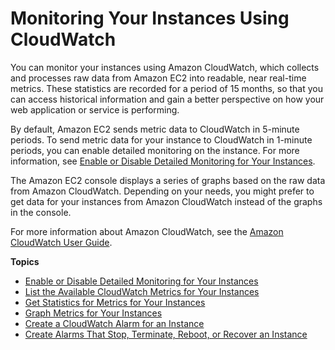 # Monitoring Your Instances Using CloudWatch<a name="using-cloudwatch"></a>

You can monitor your instances using Amazon CloudWatch, which collects and processes raw data from Amazon EC2 into readable, near real\-time metrics\. These statistics are recorded for a period of 15 months, so that you can access historical information and gain a better perspective on how your web application or service is performing\.

By default, Amazon EC2 sends metric data to CloudWatch in 5\-minute periods\. To send metric data for your instance to CloudWatch in 1\-minute periods, you can enable detailed monitoring on the instance\. For more information, see [Enable or Disable Detailed Monitoring for Your Instances](using-cloudwatch-new.md)\.

The Amazon EC2 console displays a series of graphs based on the raw data from Amazon CloudWatch\. Depending on your needs, you might prefer to get data for your instances from Amazon CloudWatch instead of the graphs in the console\.

For more information about Amazon CloudWatch, see the [Amazon CloudWatch User Guide](http://docs.aws.amazon.com/AmazonCloudWatch/latest/DeveloperGuide/)\.

**Topics**
+ [Enable or Disable Detailed Monitoring for Your Instances](using-cloudwatch-new.md)
+ [List the Available CloudWatch Metrics for Your Instances](viewing_metrics_with_cloudwatch.md)
+ [Get Statistics for Metrics for Your Instances](monitoring_get_statistics.md)
+ [Graph Metrics for Your Instances](graphs-in-the-aws-management-console.md)
+ [Create a CloudWatch Alarm for an Instance](using-cloudwatch-createalarm.md)
+ [Create Alarms That Stop, Terminate, Reboot, or Recover an Instance](UsingAlarmActions.md)